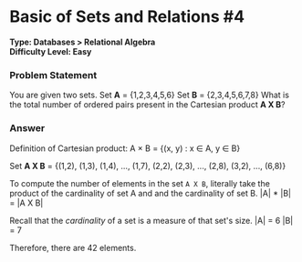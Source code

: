 # Basic of Sets and Relations #4
**Type: Databases > Relational Algebra**  
**Difficulty Level: Easy**

### Problem Statement
You are given two sets.
Set **A** = {1,2,3,4,5,6}
Set **B** = {2,3,4,5,6,7,8}
What is the total number of ordered pairs present in the Cartesian product **A X B**?

### Answer
Definition of Cartesian product:
  A × B = {(x, y) : x ∈ A, y ∈ B} 

Set **A X B** = {(1,2), (1,3), (1,4), ..., (1,7), (2,2), (2,3), ..., (2,8), (3,2), ..., (6,8)}

To compute the number of elements in the set `A X B`, literally take the product of the cardinality of set A and and the cardinality of set B.
  |A| * |B| = |A X B|

Recall that the _cardinality_ of a set is a measure of that set's size.
  |A| = 6
  |B| = 7

Therefore, there are 42 elements.


